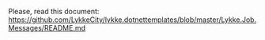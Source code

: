 ﻿
Please, read this document: https://github.com/LykkeCity/lykke.dotnettemplates/blob/master/Lykke.Job.Messages/README.md